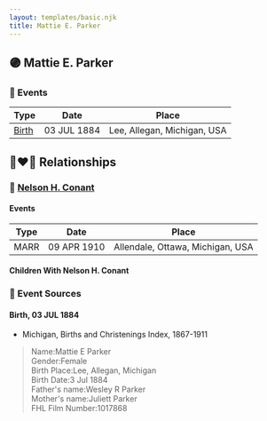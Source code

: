 ```yaml
---
layout: templates/basic.njk
title: Mattie E. Parker
---
```

## 🟣 Mattie E. Parker

### 📆 Events

Type | Date | Place
------ | ------ | ------
[Birth](#event-0) | 03 JUL 1884 | Lee, Allegan, Michigan, USA

## 👩‍❤️‍👨 Relationships

### 🔵 [Nelson H. Conant](/people/9/90473988)

#### Events

Type | Date | Place
------ | ------ | ------
MARR | 09 APR 1910 | Allendale, Ottawa, Michigan, USA
#### Children With Nelson H. Conant
### 📰 Event Sources

#### <a id="event-0"></a> Birth, 03 JUL 1884
* Michigan, Births and Christenings Index, 1867-1911
>   
  > Name:Mattie E Parker  
  > Gender:Female  
  > Birth Place:Lee, Allegan, Michigan  
  > Birth Date:3 Jul 1884  
  > Father's name:Wesley R Parker  
  > Mother's name:Juliett Parker  
  > FHL Film Number:1017868